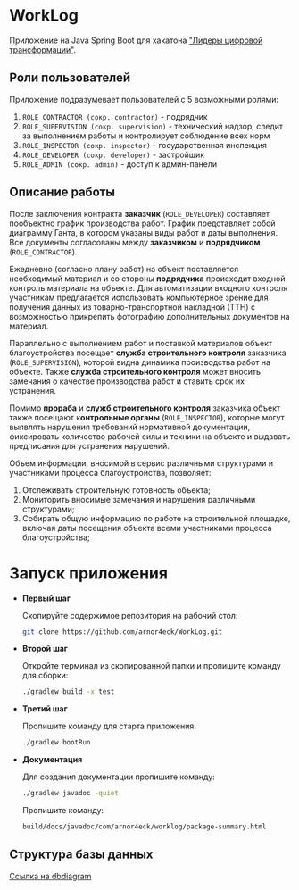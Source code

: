 # WorkLog

Приложение на Java Spring Boot для хакатона ["Лидеры цифровой трансформации"](https://i.moscow/lct).

## Роли пользователей
Приложение подразумевает пользователей с 5 возможными ролями:

1. `ROLE_CONTRACTOR (сокр. contractor)` - подрядчик
2. `ROLE_SUPERVISION (сокр. supervision)` - технический надзор, следит за выполнением работы и контролирует соблюдение всех норм
3. `ROLE_INSPECTOR (сокр. inspector)` - государственная инспекция
4. `ROLE_DEVELOPER (сокр. developer)` - застройщик
5. `ROLE_ADMIN (сокр. admin)` - доступ к админ-панели

## Описание работы

После заключения контракта **заказчик** (`ROLE_DEVELOPER`) составляет пообъектно график производства работ.
График представляет собой диаграмму Ганта, в котором указаны виды работ и даты выполнения. Все документы согласованы между **заказчиком** и **подрядчиком** (`ROLE_CONTRACTOR`).

Ежедневно (согласно плану работ) на объект поставляется необходимый материал и со стороны **подрядчика** происходит входной контроль материала на объекте.
Для автоматизации входного контроля участникам предлагается использовать компьютерное зрение для получения данных из товарно-транспортной накладной (ТТН) с возможностью прикрепить фотографию дополнительных документов на материал.

Параллельно с выполнением работ и поставкой материалов объект благоустройства посещает **служба строительного контроля** заказчика (`ROLE_SUPERVISION`), которой видна динамика производства работ на объекте.
Также **служба строительного контроля** может вносить замечания о качестве производства работ и ставить срок их устранения.

Помимо **прораба** и **служб строительного контроля** заказчика объект также посещают к**онтрольные органы** (`ROLE_INSPECTOR`), которые могут выявлять нарушения требований нормативной документации, фиксировать количество рабочей силы и техники на объекте и выдавать предписания для устранения нарушений.

Объем информации, вносимой в сервис различными структурами и участниками процесса благоустройства, позволяет:
1. Отслеживать  строительную готовность объекта;
2. Мониторить вносимые замечания и нарушения различными структурами;
3. Собирать общую информацию по работе на строительной площадке, включая даты посещения объекта всеми участниками процесса благоустройства;

# Запуск приложения

- **Первый шаг**

    Скопируйте содержимое репозитория на рабочий стол:
    
    ```bash
    git clone https://github.com/arnor4eck/WorkLog.git
    ```

- **Второй шаг**

    Откройте терминал из скопированной папки и пропишите команду для сборки:
    
    ```bash
    ./gradlew build -x test
    ```

- **Третий шаг**

  Пропишите команду для старта приложения:

    ```bash
    ./gradlew bootRun
    ```

- **Документация**
    
    Для создания документации пропишите команду:

    ```bash
    ./gradlew javadoc -quiet
    ```
  
    Пропишите команду:
    
    ```bash
    build/docs/javadoc/com/arnor4eck/worklog/package-summary.html
    ```
## Структура базы данных

[Ссылка на dbdiagram](https://dbdiagram.io/d/WorkLog-67dc537875d75cc844dea298)